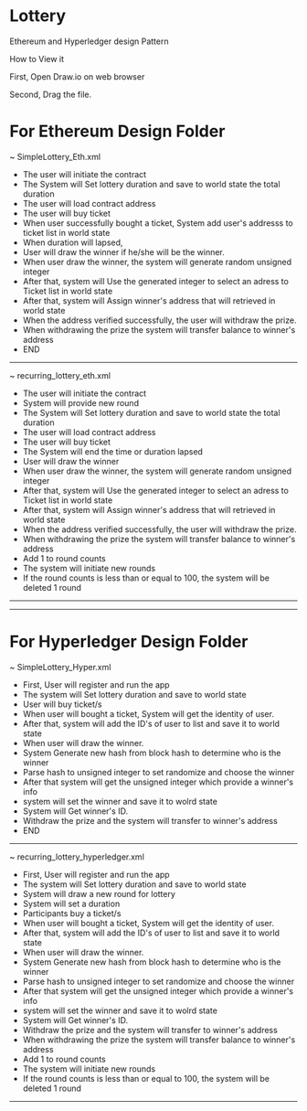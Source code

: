 # Lottery

Ethereum and Hyperledger design Pattern

How to View it

First, Open Draw.io on web browser

Second, Drag the file.

# For Ethereum Design Folder

~ SimpleLottery_Eth.xml

- The user will initiate the contract
- The System will Set lottery duration and save to world state the total duration
- The user will load contract address
- The user will buy ticket
- When user successfully bought a ticket, System add user's addresss to ticket list in world state
- When duration will lapsed, 
- User will draw the winner if he/she will be the winner.
- When user draw the winner, the system will generate random unsigned integer
- After that, system will Use the generated integer to select an adress to Ticket list in world state
- After that, system will Assign winner's address that will retrieved in world state
- When the address verified successfully, the user will withdraw the prize.
- When withdrawing the prize the system will transfer balance to winner's address
- END
_____________________________________________________________________________________________________________________________
~ recurring_lottery_eth.xml

- The user will initiate the contract
- System will provide new round
- The System will Set lottery duration and save to world state the total duration
- The user will load contract address
- The user will buy ticket
- The System will end the time or duration lapsed
- User will draw the winner
- When user draw the winner, the system will generate random unsigned integer
- After that, system will Use the generated integer to select an adress to Ticket list in world state
- After that, system will Assign winner's address that will retrieved in world state
- When the address verified successfully, the user will withdraw the prize.
- When withdrawing the prize the system will transfer balance to winner's address
- Add 1 to round counts
- The system will initiate new rounds
- If the round counts is less than or equal to 100, the system will be deleted 1 round
_____________________________________________________________________________________________________________________________



_____________________________________________________________________________________________________________________________
# For Hyperledger Design Folder

~ SimpleLottery_Hyper.xml

- First, User will register and run the app
- The system will Set lottery duration and save to world state
- User will buy ticket/s
- When user will bought a ticket, System will get the identity of user.
- After that, system will add the ID's of user to list and save it to world state
- When user will draw the winner.
- System Generate new hash from block hash to determine who is the winner
- Parse hash to unsigned integer to set randomize and choose the winner
- After that system will get the unsigned integer which provide a winner's info
- system will set the winner and save it to wolrd state 
- System will Get winner's ID.
- Withdraw the prize and the system will transfer to winner's address
- END
_____________________________________________________________________________________________________________________________
~ recurring_lottery_hyperledger.xml

- First, User will register and run the app
- The system will Set lottery duration and save to world state
- System will draw a new round for lottery
- System will set a duration
- Participants buy a ticket/s
- When user will bought a ticket, System will get the identity of user.
- After that, system will add the ID's of user to list and save it to world state
- When user will draw the winner.
- System Generate new hash from block hash to determine who is the winner
- Parse hash to unsigned integer to set randomize and choose the winner
- After that system will get the unsigned integer which provide a winner's info
- system will set the winner and save it to wolrd state 
- System will Get winner's ID.
- Withdraw the prize and the system will transfer to winner's address
- When withdrawing the prize the system will transfer balance to winner's address
- Add 1 to round counts
- The system will initiate new rounds
- If the round counts is less than or equal to 100, the system will be deleted 1 round
_____________________________________________________________________________________________________________________________

